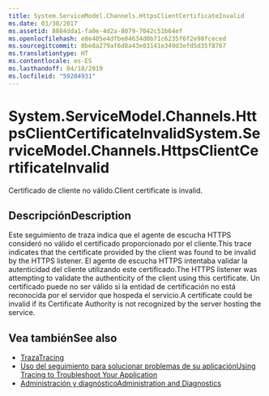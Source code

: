```yaml
---
title: System.ServiceModel.Channels.HttpsClientCertificateInvalid
ms.date: 03/30/2017
ms.assetid: 8884dda1-fa0e-4d2a-8079-7042c51b64ef
ms.openlocfilehash: e8e405e4dfbe04634d0b71c6235f6f2e98fceced
ms.sourcegitcommit: 0be8a279af6d8a43e03141e349d3efd5d35f8767
ms.translationtype: HT
ms.contentlocale: es-ES
ms.lasthandoff: 04/18/2019
ms.locfileid: "59204931"
---
```

# <a name="systemservicemodelchannelshttpsclientcertificateinvalid"></a><span data-ttu-id="23b46-102">System.ServiceModel.Channels.HttpsClientCertificateInvalid</span><span class="sxs-lookup"><span data-stu-id="23b46-102">System.ServiceModel.Channels.HttpsClientCertificateInvalid</span></span>
<span data-ttu-id="23b46-103">Certificado de cliente no válido.</span><span class="sxs-lookup"><span data-stu-id="23b46-103">Client certificate is invalid.</span></span>  
  
## <a name="description"></a><span data-ttu-id="23b46-104">Descripción</span><span class="sxs-lookup"><span data-stu-id="23b46-104">Description</span></span>  
 <span data-ttu-id="23b46-105">Este seguimiento de traza indica que el agente de escucha HTTPS consideró no válido el certificado proporcionado por el cliente.</span><span class="sxs-lookup"><span data-stu-id="23b46-105">This trace indicates that the certificate provided by the client was found to be invalid by the HTTPS listener.</span></span> <span data-ttu-id="23b46-106">El agente de escucha HTTPS intentaba validar la autenticidad del cliente utilizando este certificado.</span><span class="sxs-lookup"><span data-stu-id="23b46-106">The HTTPS listener was attempting to validate the authenticity of the client using this certificate.</span></span> <span data-ttu-id="23b46-107">Un certificado puede no ser válido si la entidad de certificación no está reconocida por el servidor que hospeda el servicio.</span><span class="sxs-lookup"><span data-stu-id="23b46-107">A certificate could be invalid if its Certificate Authority is not recognized by the server hosting the service.</span></span>  
  
## <a name="see-also"></a><span data-ttu-id="23b46-108">Vea también</span><span class="sxs-lookup"><span data-stu-id="23b46-108">See also</span></span>

- [<span data-ttu-id="23b46-109">Traza</span><span class="sxs-lookup"><span data-stu-id="23b46-109">Tracing</span></span>](../../../../../docs/framework/wcf/diagnostics/tracing/index.md)
- [<span data-ttu-id="23b46-110">Uso del seguimiento para solucionar problemas de su aplicación</span><span class="sxs-lookup"><span data-stu-id="23b46-110">Using Tracing to Troubleshoot Your Application</span></span>](../../../../../docs/framework/wcf/diagnostics/tracing/using-tracing-to-troubleshoot-your-application.md)
- [<span data-ttu-id="23b46-111">Administración y diagnóstico</span><span class="sxs-lookup"><span data-stu-id="23b46-111">Administration and Diagnostics</span></span>](../../../../../docs/framework/wcf/diagnostics/index.md)
